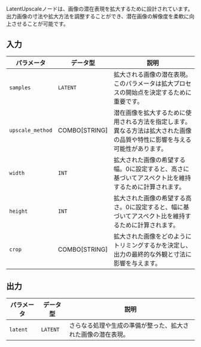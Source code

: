 
LatentUpscaleノードは、画像の潜在表現を拡大するために設計されています。出力画像の寸法や拡大方法を調整することができ、潜在画像の解像度を柔軟に向上させることが可能です。

## 入力

| パラメータ | データ型 | 説明 |
|-----------|-------------|-------------|
| `samples` | `LATENT`    | 拡大される画像の潜在表現。このパラメータは拡大プロセスの開始点を決定するために重要です。 |
| `upscale_method` | COMBO[STRING] | 潜在画像を拡大するために使用される方法を指定します。異なる方法は拡大された画像の品質や特性に影響を与える可能性があります。 |
| `width`   | `INT`       | 拡大された画像の希望する幅。0に設定すると、高さに基づいてアスペクト比を維持するために計算されます。 |
| `height`  | `INT`       | 拡大された画像の希望する高さ。0に設定すると、幅に基づいてアスペクト比を維持するために計算されます。 |
| `crop`    | COMBO[STRING] | 拡大された画像をどのようにトリミングするかを決定し、出力の最終的な外観と寸法に影響を与えます。 |

## 出力

| パラメータ | データ型 | 説明 |
|-----------|-------------|-------------|
| `latent`  | `LATENT`    | さらなる処理や生成の準備が整った、拡大された画像の潜在表現。 |
